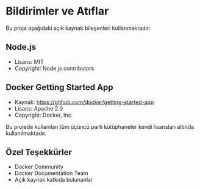 # Bildirimler ve Atıflar

Bu proje aşağıdaki açık kaynak bileşenleri kullanmaktadır:

## Node.js
- Lisans: MIT
- Copyright: Node.js contributors

## Docker Getting Started App
- Kaynak: https://github.com/docker/getting-started-app
- Lisans: Apache 2.0
- Copyright: Docker, Inc.

Bu projede kullanılan tüm üçüncü parti kütüphaneler kendi lisansları altında kullanılmaktadır.

## Özel Teşekkürler

- Docker Community
- Docker Documentation Team
- Açık kaynak katkıda bulunanlar